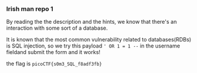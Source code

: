 ### Irish man repo 1

By reading the the description and the hints, we know that there's an interaction with some sort of a database.

It is known that the most common vulnerability related to databases(RDBs) is SQL injection, so we try this payload `' OR 1 = 1 --` in the username fieldand submit the form and it works!

the flag is `picoCTF{s0m3_SQL_f8adf3fb}`